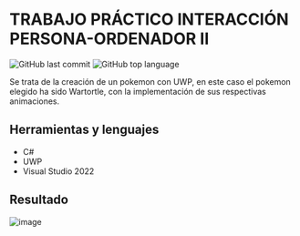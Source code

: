 # TRABAJO PRÁCTICO INTERACCIÓN PERSONA-ORDENADOR II

![GitHub last commit](https://img.shields.io/github/last-commit/gvraul8/PokemonWartortle)
![GitHub top language](https://img.shields.io/github/languages/top/gvraul8/PokemonWartortle)

Se trata de la creación de un pokemon con UWP, en este caso el pokemon elegido ha sido Wartortle, con la implementación de sus respectivas animaciones. 


## Herramientas y lenguajes 

- C#
- UWP 
- Visual Studio 2022

## Resultado 

![image](https://github.com/gvraul8/PokemonWartortle/assets/72313586/9f4f4826-79a2-458a-bdb2-ac77bc12efd7)
